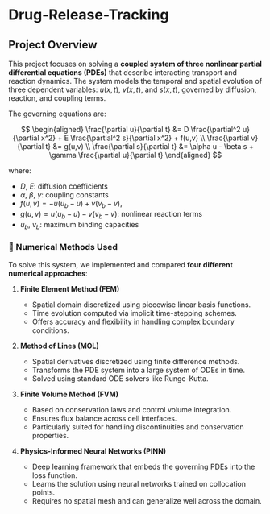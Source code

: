 # Drug-Release-Tracking 


## Project Overview

This project focuses on solving a **coupled system of three nonlinear partial differential equations (PDEs)** that describe interacting transport and reaction dynamics. The system models the temporal and spatial evolution of three dependent variables: $u(x,t)$, $v(x,t)$, and $s(x,t)$, governed by diffusion, reaction, and coupling terms.

The governing equations are:

$$
\begin{aligned}
\frac{\partial u}{\partial t} &= D \frac{\partial^2 u}{\partial x^2} + E \frac{\partial^2 s}{\partial x^2} + f(u,v) \\
\frac{\partial v}{\partial t} &= g(u,v) \\
\frac{\partial s}{\partial t} &= \alpha u - \beta s + \gamma \frac{\partial u}{\partial t}
\end{aligned}
$$

where:

* $D$, $E$: diffusion coefficients
* $\alpha$, $\beta$, $\gamma$: coupling constants
* $f(u,v) = -u(u_b - u) + v(v_b - v)$,
* $g(u,v) = u(u_b - u) - v(v_b - v)$: nonlinear reaction terms
* $u_b$, $v_b$: maximum binding capacities


### 🔧 Numerical Methods Used

To solve this system, we implemented and compared **four different numerical approaches**:

1. **Finite Element Method (FEM)**

   * Spatial domain discretized using piecewise linear basis functions.
   * Time evolution computed via implicit time-stepping schemes.
   * Offers accuracy and flexibility in handling complex boundary conditions.

2. **Method of Lines (MOL)**

   * Spatial derivatives discretized using finite difference methods.
   * Transforms the PDE system into a large system of ODEs in time.
   * Solved using standard ODE solvers like Runge-Kutta.

3. **Finite Volume Method (FVM)**

   * Based on conservation laws and control volume integration.
   * Ensures flux balance across cell interfaces.
   * Particularly suited for handling discontinuities and conservation properties.

4. **Physics-Informed Neural Networks (PINN)**

   * Deep learning framework that embeds the governing PDEs into the loss function.
   * Learns the solution using neural networks trained on collocation points.
   * Requires no spatial mesh and can generalize well across the domain.


